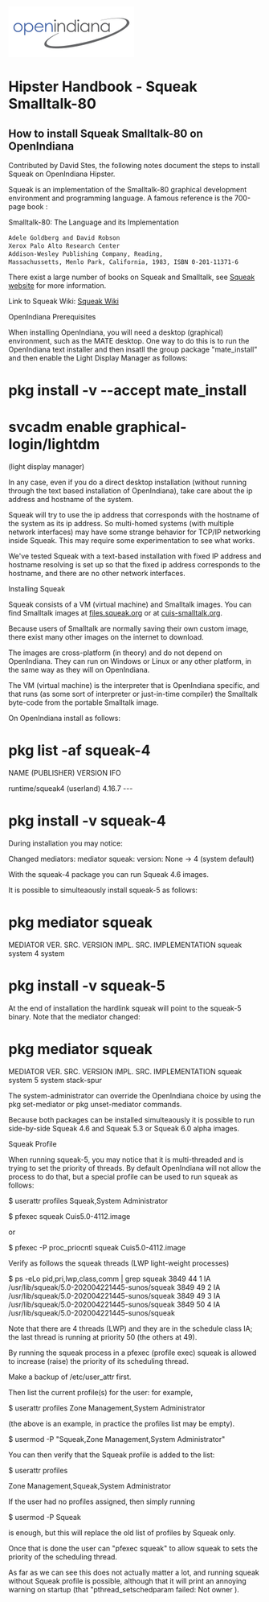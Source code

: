 <!--

The contents of this Documentation are subject to the Public Documentation License Version 1.01
 (the "License"); you may only use this Documentation if you comply with the terms of this License.
A copy of the License is available at http://illumos.org/license/PDL.


The Original Documentation is _________________.

The Initial Writer of the Original Documentation is ___________ Copyright (C)_________[Insert year(s)].
All Rights Reserved. (Initial Writer contact(s):________________[Insert hyperlink/alias]).

Contributor(s): ______________________________________.

Portions created by ______ are Copyright (C)_________[Insert year(s)].
All Rights Reserved. (Contributor contact(s):________________[Insert hyperlink/alias]).

-->

<img src = "../../Openindiana.png">

# Hipster Handbook - Squeak Smalltalk-80


## How to install Squeak Smalltalk-80 on OpenIndiana

Contributed by David Stes, the following notes document the steps to install Squeak on OpenIndiana Hipster.

Squeak is an implementation of the Smalltalk-80 graphical development environment and programming language.  A famous reference is the 700-page book :

Smalltalk-80: The Language and its Implementation

	Adele Goldberg and David Robson
	Xerox Palo Alto Research Center
	Addison-Wesley Publishing Company, Reading,
	Massachussetts, Menlo Park, California, 1983, ISBN 0-201-11371-6

There exist a large number of books on Squeak and Smalltalk, see <a href="http://www.squeak.org" target="_blank">Squeak website</a> for more information.

Link to Squeak Wiki: <a href= "http://wiki.squeak.org" target="_blank">Squeak Wiki</a>

<i class="fa fa-info-circle fa-lg" aria-hidden="true"></i>OpenIndiana Prerequisites
<div class="well">
<p>When installing OpenIndiana, you will need a desktop (graphical) environment, such as the MATE desktop.
One way to do this is to run the OpenIndiana text installer and then insatll the group package "mate_install" and then enable the Light Display Manager as follows:

# pkg install -v --accept mate_install

# svcadm enable graphical-login/lightdm
(light display manager)

In any case, even if you do a direct desktop installation (without running through the text based installation of OpenIndiana), take care about the ip address and hostname of the system.

Squeak will try to use the ip address that corresponds with the hostname of the system as its ip address.   So multi-homed systems (with multiple network interfaces) may have some strange behavior for TCP/IP networking inside Squeak.  This may require some experimentation to see what works.   

We've tested Squeak with a text-based installation with fixed IP address and hostname resolving is set up so that the fixed ip address corresponds to the hostname, and there are no other network interfaces.
</div>


<i class="fa fa-info-circle fa-lg" aria-hidden="true"></i>Installing Squeak
<div class="well">
</div>

Squeak consists of a VM (virtual machine) and Smalltalk images.  You can find Smalltalk images at <a href= "http://files.squeak.org" target="_blank">files.squeak.org</a> or at <a href="http://cuis-smalltalk.org" target="_blank">cuis-smalltalk.org</a>. 

Because users of Smalltalk are normally saving their own custom image, there exist many other images on the internet to download.

The images are cross-platform (in theory) and do not depend on OpenIndiana.  They can run on Windows or Linux or any other platform, in the same way as they will on OpenIndiana.

The VM (virtual machine) is the interpreter that is OpenIndiana specific, and that runs (as some sort of interpreter or just-in-time compiler) the Smalltalk byte-code from the portable Smalltalk image.

On OpenIndiana install as follows:

# pkg list -af squeak-4
NAME (PUBLISHER)                                  VERSION                    IFO

runtime/squeak4 (userland)                        4.16.7                     ---

# pkg install -v squeak-4

During installation you may notice:

Changed mediators:
  mediator squeak:
           version: None -> 4 (system default)

With the squeak-4 package you can run Squeak 4.6 images.

It is possible to simulteaously install squeak-5 as follows:

# pkg mediator squeak
MEDIATOR            VER. SRC. VERSION IMPL. SRC. IMPLEMENTATION
squeak              system    4       system     

# pkg install -v squeak-5

At the end of installation the hardlink squeak will point to the squeak-5 binary.  Note that the mediator changed:

# pkg mediator squeak
MEDIATOR            VER. SRC. VERSION IMPL. SRC. IMPLEMENTATION
squeak              system    5       system     stack-spur

The system-administrator can override the OpenIndiana choice by using the pkg set-mediator or pkg unset-mediator commands.

Because both packages can be installed simulteaously it is possible to run side-by-side Squeak 4.6 and Squeak 5.3 or Squeak 6.0 alpha images.


<i class="fa fa-info-circle fa-lg" aria-hidden="true"></i>Squeak Profile
<div class="well">
</div>

When running squeak-5, you may notice that it is multi-threaded and is trying to set the priority of threads.  By default OpenIndiana will not allow the process to do that, but a special profile can be used to run squeak as follows:

$ userattr profiles
Squeak,System Administrator

$ pfexec squeak Cuis5.0-4112.image

or

$ pfexec -P proc_priocntl squeak Cuis5.0-4112.image

Verify as follows the squeak threads (LWP light-weight processes)

$ ps -eLo pid,pri,lwp,class,comm | grep squeak
 3849  44      1   IA /usr/lib/squeak/5.0-202004221445-sunos/squeak
 3849  49      2   IA /usr/lib/squeak/5.0-202004221445-sunos/squeak
 3849  49      3   IA /usr/lib/squeak/5.0-202004221445-sunos/squeak
 3849  50      4   IA /usr/lib/squeak/5.0-202004221445-sunos/squeak

Note that there are 4 threads (LWP) and they are in the schedule class IA;
the last thread is running at priority 50 (the others at 49).

By running the squeak process in a pfexec (profile exec) squeak is allowed to increase (raise) the priority of its scheduling thread.

Make a backup of /etc/user_attr first.

Then list the current profile(s) for the user:  for example,

$ userattr profiles <someuser>
Zone Management,System Administrator

(the above is an example, in practice the profiles list may be empty).

$ usermod -P "Squeak,Zone Management,System Administrator" <someuser>

You can then verify that the Squeak profile is added to the list:

$ userattr profiles <someuser>

Zone Management,Squeak,System Administrator

If the user had no profiles assigned, then simply running

$ usermod -P Squeak <someuser>

is enough, but this will replace the old list of profiles by Squeak only.

Once that is done the user can "pfexec squeak" to allow squeak to sets the priority of the scheduling thread.

As far as we can see this does not actually matter a lot, and running squeak without Squeak profile is possible, although that it will print an annoying warning on startup (that "pthread_setschedparam failed: Not owner ).

